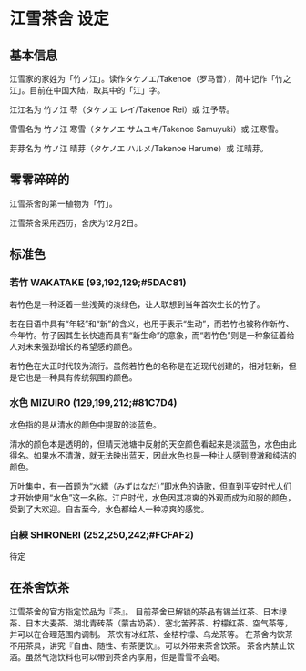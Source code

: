 # 江雪茶舍 设定

## 基本信息

江雪家的家姓为「竹ノ江」。读作タケノエ/Takenoe（罗马音），简中记作「竹之江」。目前在中国大陆，取其中的「江」字。

江江名为 竹ノ江 苓（タケノエ レイ/Takenoe Rei）或 江予苓。

雪雪名为 竹ノ江 寒雪（タケノエ サムユキ/Takenoe Samuyuki）或 江寒雪。

芽芽名为 竹ノ江 晴芽（タケノエ ハルメ/Takenoe Harume）或 江晴芽。

## 零零碎碎的

江雪茶舍的第一植物为「竹」。

江雪茶舍采用西历，舍庆为12月2日。



## 标准色

### 若竹 WAKATAKE (93,192,129;#5DAC81)

若竹色是一种泛着一些浅黄的淡绿色，让人联想到当年首次生长的竹子。

若在日语中具有“年轻”和“新”的含义，也用于表示“生动”，而若竹也被称作新竹、今年竹。竹子因其生长快速而具有“新生命”的意象，而“若竹色”则是一种象征着给人对未来强劲增长的希望感的颜色。

若竹色在大正时代较为流行。虽然若竹色的名称是在近现代创建的，相对较新，但是它也是一种具有传统氛围的颜色。

### 水色 MIZUIRO (129,199,212;#81C7D4)

水色指的是从清水的颜色中提取的淡蓝色。

清水的颜色本是透明的，但晴天池塘中反射的天空颜色看起来是淡蓝色，水色由此得名。如果水不清澈，就无法映出蓝天，因此水色也是一种让人感到澄澈和纯洁的颜色。

万叶集中，有一首题为“水縹（みずはなだ）”即水色的诗歌，但直到平安时代人们才开始使用“水色”这一名称。江户时代，水色因其凉爽的外观而成为和服的颜色，受到了大欢迎。自古至今，水色都给人一种凉爽的感觉。

### 白練 SHIRONERI (252,250,242;#FCFAF2)

待定

## 在茶舍饮茶

江雪茶舍的官方指定饮品为『茶』。
目前茶舍已解锁的茶品有锡兰红茶、日本绿茶、日本大麦茶、湖北青砖茶（蒙古奶茶）、塞北苦荞茶、柠檬红茶、空气茶等，并可以在合理范围内调制。
茶饮有冰红茶、金桔柠檬、乌龙茶等。
在茶舍内饮茶不用茶具，讲究『自由、随性、有茶便饮』。可以外带来茶舍饮茶。
茶舍内禁止饮酒。虽然气泡饮料也可以带到茶舍内享用，但是雪雪不会喝。

